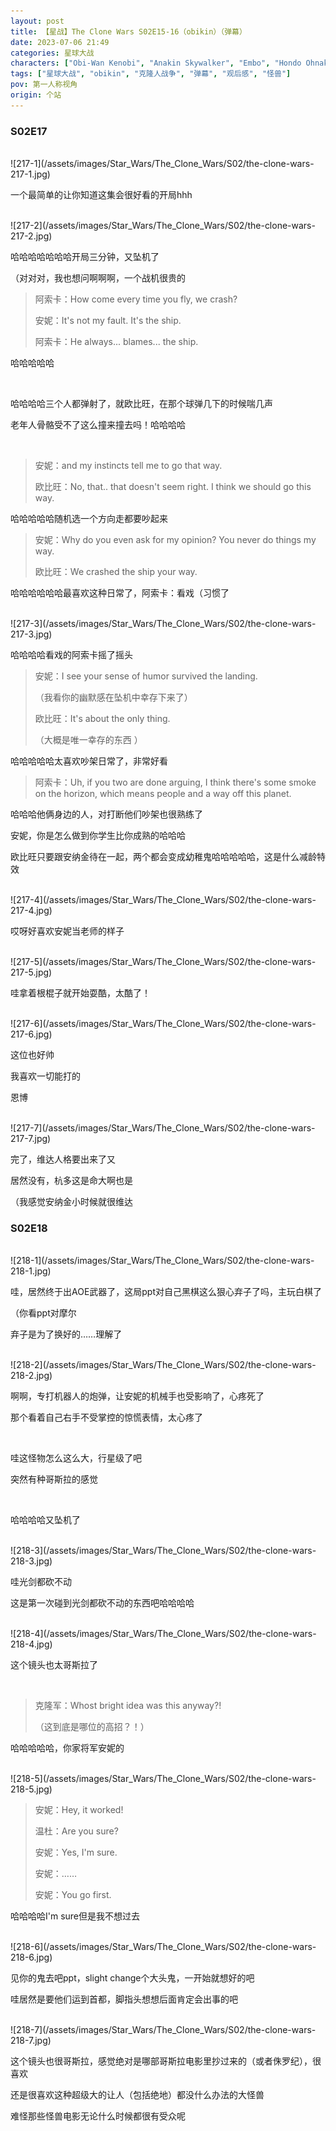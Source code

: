 ```yaml
---
layout: post
title: 【星战】The Clone Wars S02E15-16（obikin）（弹幕）
date: 2023-07-06 21:49
categories: 星球大战
characters: ["Obi-Wan Kenobi", "Anakin Skywalker", "Embo", "Hondo Ohnaka"]
tags: ["星球大战", "obikin", "克隆人战争", "弹幕", "观后感", "怪兽"]
pov: 第一人称视角
origin: 个站
---
```


### S02E17

<br>
![217-1](/assets/images/Star_Wars/The_Clone_Wars/S02/the-clone-wars-217-1.jpg)

一个最简单的让你知道这集会很好看的开局hhh

<br>
![217-2](/assets/images/Star_Wars/The_Clone_Wars/S02/the-clone-wars-217-2.jpg)

哈哈哈哈哈哈哈开局三分钟，又坠机了

（对对对，我也想问啊啊啊，一个战机很贵的

> 阿索卡：How come every time you fly, we crash?
>
> 安妮：It's not my fault. It's the ship.
>
> 阿索卡：He always... blames... the ship.

哈哈哈哈哈

<br>

哈哈哈哈三个人都弹射了，就欧比旺，在那个球弹几下的时候喘几声

老年人骨骼受不了这么撞来撞去吗！哈哈哈哈

<br>

> 安妮：and my instincts tell me to go that way.
>
> 欧比旺：No, that.. that doesn't seem right. I think we should go this way.

哈哈哈哈哈随机选一个方向走都要吵起来

> 安妮：Why do you even ask for my opinion? You never do things my way.
>
> 欧比旺：We crashed the ship your way.

哈哈哈哈哈哈最喜欢这种日常了，阿索卡：看戏（习惯了

<br>
![217-3](/assets/images/Star_Wars/The_Clone_Wars/S02/the-clone-wars-217-3.jpg)

哈哈哈哈看戏的阿索卡摇了摇头

> 安妮：I see your sense of humor survived the landing.
>
> （我看你的幽默感在坠机中幸存下来了）
>
> 欧比旺：It's about the only thing.
>
> （大概是唯一幸存的东西 ）

哈哈哈哈哈太喜欢吵架日常了，非常好看

> 阿索卡：Uh, if you two are done arguing, I think there's some smoke on the horizon, which means people and a way off this planet.

哈哈哈他俩身边的人，对打断他们吵架也很熟练了

安妮，你是怎么做到你学生比你成熟的哈哈哈

欧比旺只要跟安纳金待在一起，两个都会变成幼稚鬼哈哈哈哈哈，这是什么减龄特效

<br>
![217-4](/assets/images/Star_Wars/The_Clone_Wars/S02/the-clone-wars-217-4.jpg)

哎呀好喜欢安妮当老师的样子

<br>
![217-5](/assets/images/Star_Wars/The_Clone_Wars/S02/the-clone-wars-217-5.jpg)

哇拿着根棍子就开始耍酷，太酷了！

<br>
![217-6](/assets/images/Star_Wars/The_Clone_Wars/S02/the-clone-wars-217-6.jpg)

这位也好帅

我喜欢一切能打的

恩博

<br>
![217-7](/assets/images/Star_Wars/The_Clone_Wars/S02/the-clone-wars-217-7.jpg)

完了，维达人格要出来了又

居然没有，杭多这是命大啊也是

（我感觉安纳金小时候就很维达

### S02E18

<br>
![218-1](/assets/images/Star_Wars/The_Clone_Wars/S02/the-clone-wars-218-1.jpg)

哇，居然终于出AOE武器了，这局ppt对自己黑棋这么狠心弃子了吗，主玩白棋了

（你看ppt对摩尔

弃子是为了换好的……理解了

<br>
![218-2](/assets/images/Star_Wars/The_Clone_Wars/S02/the-clone-wars-218-2.jpg)

啊啊，专打机器人的炮弹，让安妮的机械手也受影响了，心疼死了

那个看着自己右手不受掌控的惊慌表情，太心疼了

<br>

哇这怪物怎么这么大，行星级了吧

突然有种哥斯拉的感觉

<br>

哈哈哈哈又坠机了

<br>
![218-3](/assets/images/Star_Wars/The_Clone_Wars/S02/the-clone-wars-218-3.jpg)

哇光剑都砍不动

这是第一次碰到光剑都砍不动的东西吧哈哈哈哈

<br>
![218-4](/assets/images/Star_Wars/The_Clone_Wars/S02/the-clone-wars-218-4.jpg)

这个镜头也太哥斯拉了

<br>

> 克隆军：Whost bright idea was this anyway?!
>
> （这到底是哪位的高招？！）

哈哈哈哈哈，你家将军安妮的

<br>
![218-5](/assets/images/Star_Wars/The_Clone_Wars/S02/the-clone-wars-218-5.jpg)

> 安妮：Hey, it worked!
>
> 温杜：Are you sure?
>
> 安妮：Yes, I'm sure.
>
> 安妮：……
>
> 安妮：You go first.

哈哈哈哈I'm sure但是我不想过去

<br>
![218-6](/assets/images/Star_Wars/The_Clone_Wars/S02/the-clone-wars-218-6.jpg)

见你的鬼去吧ppt，slight change个大头鬼，一开始就想好的吧

哇居然是要他们运到首都，脚指头想想后面肯定会出事的吧

<br>
![218-7](/assets/images/Star_Wars/The_Clone_Wars/S02/the-clone-wars-218-7.jpg)

这个镜头也很哥斯拉，感觉绝对是哪部哥斯拉电影里抄过来的（或者侏罗纪），很喜欢

还是很喜欢这种超级大的让人（包括绝地）都没什么办法的大怪兽

难怪那些怪兽电影无论什么时候都很有受众呢
